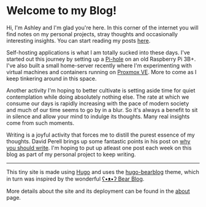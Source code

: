 # Welcome to my Blog!

Hi, I'm Ashley and I'm glad you're here. In this corner of the internet you will find notes on my personal projects, stray thoughts and occasionally interesting insights. You can start reading my posts [here](/blog).

Self-hosting applications is what I am totally sucked into these days. I've started out this journey by setting up a [Pi-hole](setting-up-pi-hole/) on an old Raspberry Pi 3B+. I've also built a small home-server recently where I'm experimenting with virtual machines and containers running on [Proxmox VE](https://www.proxmox.com/en/proxmox-ve). More to come as I keep tinkering around in this space. 

Another activity I'm hoping to better cultivate is setting aside time for quiet contemplation while doing absolutely nothing else. The rate at which we consume our days is rapidly increasing with the pace of modern society and much of our time seems to go by in a blur. So it's always a benefit to sit in silence and allow your mind to indulge its thoughts. Many real insights come from such moments.

Writing is a joyful activity that forces me to distill the purest essence of my thoughts. David Perell brings up some fantastic points in his post on [why you should write](https://perell.com/essay/why-you-should-write/). I'm hoping to put up atleast one post each week on this blog as part of my personal project to keep writing. 

---

This tiny site is made using [Hugo](https://gohugo.io/) and uses the [hugo-bearblog](https://github.com/janraasch/hugo-bearblog/) theme, which in turn was inspired by the wonderful [ʕ•ᴥ•ʔ Bear Blog](https://bearblog.dev/).

More details about the site and its deployment can be found in the [about](/about) page.
